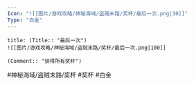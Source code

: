 ```yaml
---
Icon: "![[图片/游戏攻略/神秘海域/盗贼末路/奖杯/最后一次.png|30]]"
Type: "白金"
---
```

```ad-common-platinum-trophy
title: (Title:: "最后一次")
![[图片/游戏攻略/神秘海域/盗贼末路/奖杯/最后一次.png|100]]

(Comment:: "获得所有奖杯")
```

#神秘海域/盗贼末路/奖杯 #奖杯 #白金
